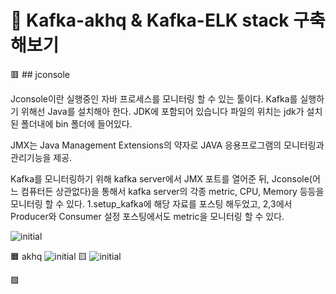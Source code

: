 # 🌈 Kafka-akhq & Kafka-ELK stack 구축해보기
🟥 ## jconsole

Jconsole이란 실행중인 자바 프로세스를 모니터링 할 수 있는 툴이다. Kafka를 실행하기 위해선 Java를 설치해아 한다.
JDK에 포함되어 있습니다 파일의 위치는 jdk가 설치된 폴더내에 bin 폴더에 들어있다.

JMX는 Java Management Extensions의 약자로 JAVA 응용프로그램의 모니터링과 관리기능을 제공. 

Kafka를 모니터링하기 위해 kafka server에서 JMX 포트를 열어준 뒤, Jconsole(어느 컴퓨터든 상관없다)을 통해서 kafka server의 각종 metric, CPU, Memory 등등을 모니터링 할 수 있다.
1.setup_kafka에 해당 자료를 포스팅 해두었고, 2,3에서 Producer와 Consumer 설정 포스팅에서도 metric을 모니터링 할 수 있다. 

![initial](https://user-images.githubusercontent.com/70564639/175929538-a5e3f9c3-5e86-42fd-9959-8a80f9207d00.png)

🟧 akhq
![initial](https://user-images.githubusercontent.com/70564639/175927905-d9a4b1ab-1768-4b66-89ef-cfd60503ecd2.png)
🟨
![initial](https://user-images.githubusercontent.com/70564639/175927918-eaf2def4-335c-4309-b468-bf6f78d067d7.png)

🟩

